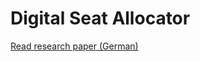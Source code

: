 # Digital Seat Allocator

[Read research paper (German)](https://papers.thekevinkretz.com/2023_Digitaler_Platzanweiser_Kevin_Kretz.pdf)
